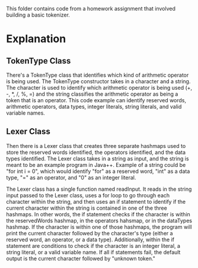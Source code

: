 This folder contains code from a homework assignment that involved building a basic tokenizer.
# Explanation
## TokenType Class
There's a TokenType class that identifies which kind of arithmetic operator is being used. The TokenType constructor takes in a character and a string. The character is used to identify which arithmetic operator is being used (+, -, *, /, %, =) and the string classifies the arithmetic operator as being a token that is an operator. This code example can identify reserved words, arithmetic operators, data types, integer literals, string literals, and valid variable names.

## Lexer Class
Then there is a Lexer class that creates three separate hashmaps used to store the reserved words identified, the operators identified, and the data types identified. The Lexer class takes in a string as input, and the string is meant to be an example program in Java++. Example of a string could be "for int i = 0", which would identify "for" as a reserved word, "int" as a data type, "=" as an operator, and "0" as an integer literal.

The Lexer class has a single function named readInput. It reads in the string input passed to the Lexer class, uses a for loop to go through each character within the string, and then uses an if statement to identify if the current character within the string is contained in one of the three hashmaps. In other words, the if statement checks if the character is within the reservedWords hashmap, in the operators hahsmap, or in the dataTypes hashmap. If the character is within one of those hashmaps, the program will print the current character followed by the character's type (either a reserved word, an operator, or a data type). Additionally, within the if statement are conditions to check if the character is an integer literal, a string literal, or a valid variable name. If all if statements fail, the default output is the current character followed by "unknown token."
